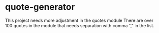 # quote-generator
This project needs more adjustment in the quotes module
There are over 100 quotes in the module that needs separation with comma "," in the list.
